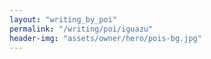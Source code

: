 ```yaml
---
layout: "writing_by_poi"
permalink: "/writing/poi/iguazu"
header-img: "assets/owner/hero/pois-bg.jpg"
---
```


